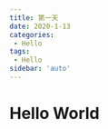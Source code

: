 ```yaml
---
title: 第一天
date: 2020-1-13
categories: 
 - Hello
tags:
 - Hello
sidebar: 'auto'
---
```


# Hello World
